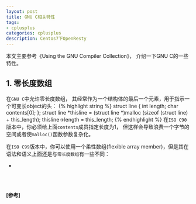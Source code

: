 ```yaml
---
layout: post
title: GNU C相关特性
tags:
- cplusplus
categories: cplusplus
description: Centos7下OpenResty
---
```


本文主要参考《Using the GNU Compiler Collection》， 介绍一下GNU C的一些特性。

<!-- more -->



## 1. 零长度数组

在```GNU C```中允许零长度数组， 其经常作为一个结构体的最后一个元素，用于指示一个可变长object的头：
{% highlight string %}
struct line {
int length;
char contents[0];
};
struct line *thisline = (struct line *)malloc (sizeof (struct line) + this_length);
thisline->length = this_length;
{% endhighlight %}
在```ISO C90```版本中，你必须给上面```contents```成员指定长度为1， 但这样会导致浪费一个字节的空间或者使```malloc()```函数参数复杂化。

在```ISO C99```版本中，你可以使用一个柔性数组(flexible array member)，但是其在语法和语义上面还是与```零长度数组```有一些不同：

* 






<br />
<br />

**[参考]**



<br />
<br />
<br />





